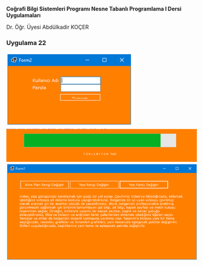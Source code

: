 <p><b>Coğrafi Bilgi Sistemleri Programı Nesne Tabanlı Programlama I Dersi Uygulamaları</b></p>
<p> Dr. Öğr. Üyesi Abdülkadir KOÇER</p>
<H3>Uygulama 22</H3>
<img src="https://github.com/akocer/Nesne-I/blob/main/uyg22/U22-1.png"/>
<img src="https://github.com/akocer/Nesne-I/blob/main/uyg22/U22-2.png"/>
<img src="https://github.com/akocer/Nesne-I/blob/main/uyg22/U22-3.png"/>
